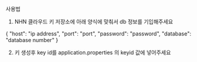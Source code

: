 사용법

1. NHN 클라우드 키 저장소에 아래 양식에 맞춰서 db 정보를 기입해주세요 

{
"host": "ip address",
"port": "port",
"password": "password",
"database": "database number"
}

2. 키 생성후 key id를 application.properties 의 keyid  값에 넣어주세요
